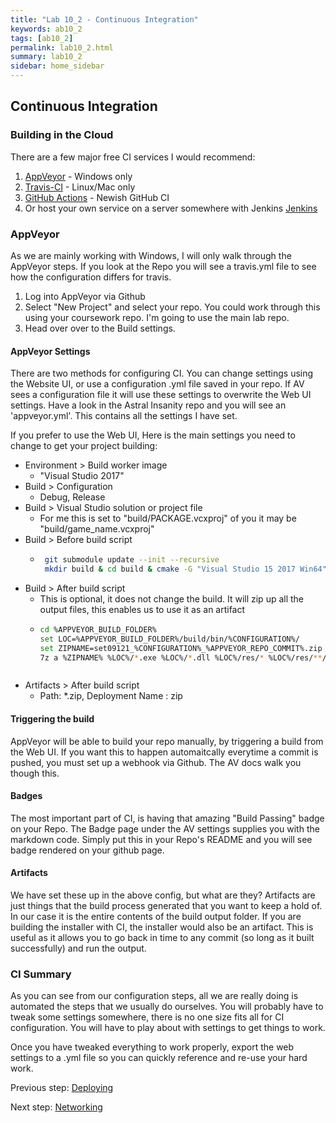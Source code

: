 ```yaml
---
title: "Lab 10_2 - Continuous Integration"
keywords: ab10_2
tags: [ab10_2]
permalink: lab10_2.html
summary: lab10_2
sidebar: home_sidebar
---
```

## Continuous Integration

### Building in the Cloud

There are a few major free CI services I would recommend:
1. [AppVeyor](https://www.appveyor.com/) - Windows only
2. [Travis-CI](https://travis-ci.org) - Linux/Mac only
3. [GitHub Actions](https://github.com/features/actions) - Newish GitHub CI
3. Or host your own service on a server somewhere with Jenkins [Jenkins](https://jenkins.io)


### AppVeyor

As we are mainly working with Windows, I will only walk through the AppVeyor steps. If you look at the Repo you will see a travis.yml file to see how the configuration differs for travis.

1. Log into AppVeyor via Github 
2. Select "New Project" and select your repo. You could work through this using your coursework repo. I'm going to use the main lab repo.
3. Head over over to the Build settings.

#### AppVeyor Settings

There are two methods for configuring CI. You can change settings using the Website UI, or use a configuration .yml file saved in your repo. If AV sees a configuration file it will use these settings to overwrite the Web UI settings. Have a look in the Astral Insanity repo and you will see an 'appveyor.yml'. This contains all the settings I have set.

If you prefer to use the Web UI, Here is the main settings you need to change to get your project building:

- Environment > Build worker image
  - "Visual Studio 2017"
- Build > Configuration
  - Debug, Release
- Build > Visual Studio solution or project file
  - For me this is set to "build/PACKAGE.vcxproj" of you it may be "build/game_name.vcxproj"
- Build > Before build script
  - ```bash
     git submodule update --init --recursive
     mkdir build & cd build & cmake -G "Visual Studio 15 2017 Win64" ../
     ```
- Build > After build script
  - This is optional, it does not change the build. It will zip up all the output files, this enables us to use it as an artifact
  - ```bash
    cd %APPVEYOR_BUILD_FOLDER% 
    set LOC=%APPVEYOR_BUILD_FOLDER%/build/bin/%CONFIGURATION%/
    set ZIPNAME=set09121_%CONFIGURATION%_%APPVEYOR_REPO_COMMIT%.zip
    7z a %ZIPNAME% %LOC%/*.exe %LOC%/*.dll %LOC%/res/* %LOC%/res/**/*
  ```
- Artifacts > After build script
  - Path: \*.zip, Deployment Name : zip

#### Triggering the build

AppVeyor will be able to build your repo manually, by triggering a build from the Web UI. If you want this to happen automaitcally everytime a commit is pushed, you must set up a webhook via Github. The AV docs walk you though this.

#### Badges

The most important part of CI, is having that amazing "Build Passing" badge on your Repo. The Badge page under the AV settings supplies you with the markdown code. Simply put this in your Repo's README and you will see badge rendered on your github page.

#### Artifacts

We have set these up in the above config, but what are they? Artifacts are just things that the build process generated that you want to keep a hold of. In our case it is the entire contents of the build output folder. If you are building the installer with CI, the installer would also be an artifact. This is useful as it allows you to go back in time to any commit (so long as it built successfully) and run the output.

### CI Summary

As you can see from our configuration steps, all we are really doing is automated the steps that we usually do ourselves. You will probably have to tweak some settings somewhere, there is no one size fits all for CI configuration. You will have to play about with settings to get things to work.

Once you have tweaked everything to work properly, export the web settings to a .yml file so you can quickly reference and re-use your hard work.

Previous step: [Deploying](lab10_1)

Next step: [Networking](lab11)